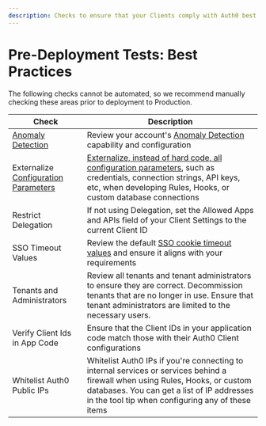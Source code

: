 ```yaml
---
description: Checks to ensure that your Clients comply with Auth0 best practices
---
```


# Pre-Deployment Tests: Best Practices

The following checks cannot be automated, so we recommend manually checking these areas prior to deployment to Production.

| Check | Description |
| ---- | ----------- |
| [Anomaly Detection](/anomaly-detection) | Review your account's [Anomaly Detection](${manage_url}/#/anomaly) capability and configuration |
| Externalize [Configuration Parameters](/connections/database/mysql#4-add-configuration-parameters) | [Externalize, instead of hard code, all configuration parameters](${manage_url}/#/connections/database), such as credentials, connection strings, API keys, etc, when developing Rules, Hooks, or custom database connections |
| Restrict Delegation | If not using Delegation, set the Allowed Apps and APIs field of your Client Settings to the current Client ID |
| SSO Timeout Values | Review the default [SSO cookie timeout values](${manage_url}/#/account/advanced) and ensure it aligns with your requirements |
| Tenants and Administrators | Review all tenants and tenant administrators to ensure they are correct. Decommission tenants that are no longer in use. Ensure that tenant administrators are limited to the necessary users. |
| Verify Client Ids in App Code | Ensure that the Client IDs in your application code match those with their Auth0 Client configurations |
| Whitelist Auth0 Public IPs | Whitelist Auth0 IPs if you're connecting to internal services or services behind a firewall when using Rules, Hooks, or custom databases. You can get a list of IP addresses in the tool tip when configuring any of these items |